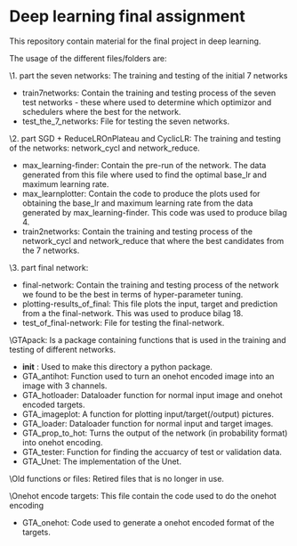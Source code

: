 # Deep learning final assignment
This repository contain material for the final project in deep learning.

The usage of the different files/folders are:

\\1. part the seven networks: The training and testing of the initial 7 networks
 - train7networks: Contain the training and testing process of the seven test
                 networks - these where used to determine which optimizor and
                 schedulers where the best for the network.
 - test_the_7_networks: File for testing the seven networks.

\\2. part SGD + ReduceLROnPlateau and CyclicLR: The training and testing of the
                          networks: network_cycl and network_reduce.
 - max_learning-finder: Contain the pre-run of the network. The data generated
                        from this file where used to find the optimal base_lr
                        and maximum learning rate.
 - max_learnplotter: Contain the code to produce the plots used for obtaining
                     the base_lr and maximum learning rate from the data
                     generated by max_learning-finder. This code was used to
                     produce bilag 4.
 - train2networks: Contain the training and testing process of the network_cycl
                   and network_reduce that where the best candidates from the 7
                   networks.   

\\3. part final network:
 - final-network: Contain the training and testing process of the network we
                  found to be the best in terms of hyper-parameter tuning.
 - plotting-results_of_final: This file plots the input, target and prediction
                              from a the final-network. This was used to
                              produce bilag 18.
 - test_of_final-network: File for testing the final-network.


\\GTApack: Is a package containing functions that is used in the training and
         testing of different networks.
 - __init__ : Used to make this directory a python package.
 - GTA_antihot: Function used to turn an onehot encoded image into an image with
                3 channels.
 - GTA_hotloader: Dataloader function for normal input image and onehot
                  encoded targets.
 - GTA_imageplot: A function for plotting input/target(/output) pictures.
 - GTA_loader:  Dataloader function for normal input and target images.
 - GTA_prop_to_hot: Turns the output of the network (in probability format) into
                    onehot encoding.
 - GTA_tester: Function for finding the accuarcy of test or validation data.
 - GTA_Unet: The implementation of the Unet.

\\Old functions or files: Retired files that is no longer in use.

\\Onehot encode targets: This file contain the code used to do the onehot encoding
  - GTA_onehot: Code used to generate a onehot encoded format of the targets.
